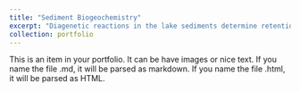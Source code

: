 ```yaml
---
title: "Sediment Biogeochemistry"
excerpt: "Diagenetic reactions in the lake sediments determine retention and internal fluxes in the lake ecosystem.<br/><img src='/images/500x300.png'>"
collection: portfolio
---
```


This is an item in your portfolio. It can be have images or nice text. If you name the file .md, it will be parsed as markdown. If you name the file .html, it will be parsed as HTML. 

